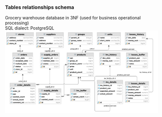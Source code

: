 ### Tables relationships schema
Grocery warehouse database in 3NF (used for business operational processing)  
SQL dialect: PostgreSQL
![Schema Diagram](./schema.png)
